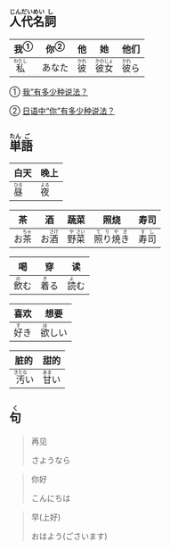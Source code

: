 ## <ruby><rb>人</rb><rt>じん</rt></ruby><ruby><rb>代</rb><rt>だい</rt></ruby><ruby><rb>名</rb><rt>めい</rt></ruby><ruby><rb>詞</rb><rt>し</rt></ruby>
| <a>我</a><sup>①</sup>                   | <a>你</a><sup>②</sup> | 他                                    | 她                                          | 他们                                    |
| --------------------------------------- | --------------------- | ------------------------------------- | ------------------------------------------- | --------------------------------------- |
| <ruby><rb>私</rb><rt>わたし</rt></ruby> | あなた                | <ruby><rb>彼</rb><rt>かれ</rt></ruby> | <ruby><rb>彼女</rb><rt>かのじょ</rt></ruby> | <ruby><rb>彼</rb><rt>かれ</rt></ruby>ら |

① [我”有多少种说法？](https://zhuanlan.zhihu.com/p/465315499#:~:text=%E6%97%A5%E8%AF%AD%E4%B8%AD%E6%9C%80%E5%B8%B8%E7%94%A8%E7%9A%84%20%E2%80%9C%E6%88%91%E2%80%9D%3A%20%E6%95%AC%E8%AF%AD%E4%B8%8E%E6%97%A5%E5%B8%B8%E8%AF%AD%20%E8%AE%A9%E6%88%91%E4%BB%AC%E6%9D%A5%E7%9C%8B%E7%9C%8B%E6%97%A5%E8%AF%AD%E4%B8%AD%E4%BB%A3%E8%AF%8D%E2%80%9C%E6%88%91%E2%80%9D%E6%9C%80%E5%B8%B8%E7%94%A8%E7%9A%84%E5%BD%A2%E5%BC%8F%3A%20%E7%A7%81,%28%E3%82%8F%E3%81%9F%E3%81%97%29%E3%80%81%E7%A7%81%20%28%E3%82%8F%E3%81%9F%E3%81%8F%E3%81%97%29%E3%80%81%E5%83%95%20%28%E3%81%BC%E3%81%8F%29%E3%80%81%E7%A7%81%20%28%E3%81%82%E3%81%9F%E3%81%97%29%E3%80%81%E8%87%AA%E5%88%86%20%28%E3%81%98%E3%81%B6%E3%82%93%29%E4%B8%8E%E4%BF%BA%20%28%E3%81%8A%E3%82%8C%29%E3%80%82 '知乎：“我”有多少种说法？')  

② [日语中“你”有多少种说法？](https://www.zhihu.com/question/46121806 '知乎：日语中“你”有多少种说法？')



## <ruby><rb>単</rb><rt>たん</rt></ruby><ruby><rb>語</rb><rt>ご</rt></ruby>

| 白天                                  | 晚上                                  |
| ------------------------------------- | ------------------------------------- |
| <ruby><rb>昼</rb><rt>ひる</rt></ruby> | <ruby><rb>夜</rb><rt>よる</rt></ruby> |

| 茶                                      | 酒                                      | 蔬菜                                                         | 照烧                                            | 寿司                                    |
| --------------------------------------- | --------------------------------------- | ------------------------------------------------------------ | ----------------------------------------------- | --------------------------------------- |
| お<ruby><rb>茶</rb><rt>ちゃ</rt></ruby> | お<ruby><rb>酒</rb><rt>さけ</rt></ruby> | <ruby><rb>野</rb><rt>や</rt></ruby><ruby><rb>菜</rb><rt>さい</rt></ruby> | <ruby><rb>照り焼き</rb><rt>てりやき</rt></ruby> | <ruby><rb>寿司</rb><rt>すし</rt></ruby> |

| 喝                                    | 穿                                    | 读                                    |
| ------------------------------------- | ------------------------------------- | ------------------------------------- |
| <ruby><rb>飲</rb><rt>の</rt></ruby>む | <ruby><rb>着</rb><rt>き</rt></ruby>る | <ruby><rb>読</rb><rt>よ</rt></ruby>む |

| 喜欢                                  | 想要                                    |
| ------------------------------------- | --------------------------------------- |
| <ruby><rb>好</rb><rt>す</rt></ruby>き | <ruby><rb>欲</rb><rt>ほ</rt></ruby>しい |

| 脏的                                      | 甜的                                    |
| ----------------------------------------- | --------------------------------------- |
| <ruby><rb>汚</rb><rt>きたな</rt></ruby>い | <ruby><rb>甘</rb><rt>あま</rt></ruby>い |



## <ruby><rb>句</rb><rt>く</rt></ruby>

> 再见
>
> さようなら

> 你好
>
> こんにちは

> 早(上好)
>
> おはよう(ごさいます)
